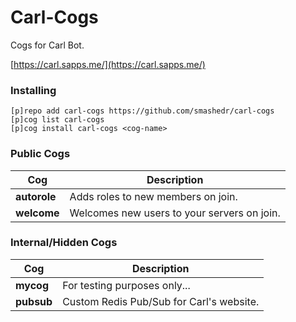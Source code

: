 # Carl-Cogs

Cogs for Carl Bot.

[https://carl.sapps.me/](https://carl.sapps.me/)

### Installing

```
[p]repo add carl-cogs https://github.com/smashedr/carl-cogs
[p]cog list carl-cogs
[p]cog install carl-cogs <cog-name>
```

### Public Cogs

Cog | Description
------------ | -------------
**autorole** | Adds roles to new members on join.
**welcome** | Welcomes new users to your servers on join.

### Internal/Hidden Cogs

Cog | Description
------------ | -------------
**mycog** | For testing purposes only...
**pubsub** | Custom Redis Pub/Sub for Carl's website.
